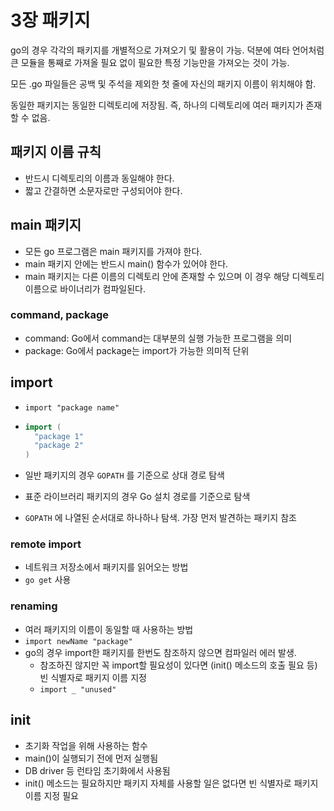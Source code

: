 # 3장 패키지

go의 경우 각각의 패키지를 개별적으로 가져오기 및 활용이 가능. 덕분에 여타 언어처럼 큰 모듈을 통째로 가져올 필요 없이 필요한 특정 기능만을 가져오는 것이 가능.

모든 .go 파일들은 공백 및 주석을 제외한 첫 줄에 자신의 패키지 이름이 위치해야 함.

동일한 패키지는 동일한 디렉토리에 저장됨. 즉, 하나의 디렉토리에 여러 패키지가 존재할 수 없음.

## 패키지 이름 규칙

* 반드시 디렉토리의 이름과 동일해야 한다.
* 짧고 간결하면 소문자로만 구성되어야 한다.

## main 패키지

* 모든 go 프로그램은 main 패키지를 가져야 한다.
* main 패키지 안에는 반드시 main\(\) 함수가 있어야 한다.
* main 패키지는 다른 이름의 디렉토리 안에 존재할 수 있으며 이 경우 해당 디렉토리 이름으로 바이너리가 컴파일된다.

### command, package

* command: Go에서 command는 대부분의 실행 가능한 프로그램을 의미
* package: Go에서 package는 import가 가능한 의미적 단위

## import

* `import "package name"`
* ```go
  import (
    "package 1"
    "package 2"
  )
  ```
* 일반 패키지의 경우 `GOPATH` 를 기준으로 상대 경로 탐색

* 표준 라이브러리 패키지의 경우 Go 설치 경로를 기준으로 탐색

* `GOPATH` 에 나열된 순서대로 하나하나 탐색. 가장 먼저 발견하는 패키지 참조

### remote import

* 네트워크 저장소에서 패키지를 읽어오는 방법
* `go get` 사용

### renaming

* 여러 패키지의 이름이 동일할 때 사용하는 방법
* `import newName "package"` 
* go의 경우 import한 패키지를 한번도 참조하지 않으면 컴파일러 에러 발생.
  * 참조하진 않지만 꼭 import할 필요성이 있다면 \(init\(\) 메소드의 호출 필요 등\) 빈 식별자로 패키지 이름 지정
  * `import _ "unused"`

## init

* 초기화 작업을 위해 사용하는 함수
* main\(\)이 실행되기 전에 먼저 실행됨
* DB driver 등 런타임 초기화에서 사용됨
* init\(\) 메소드는 필요하지만 패키지 자체를 사용할 일은 없다면 빈 식별자로 패키지 이름 지정 필요





